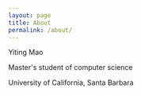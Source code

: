 ```yaml
---
layout: page
title: About
permalink: /about/
---
```


Yiting Mao

Master's student of computer science

University of California, Santa Barbara
